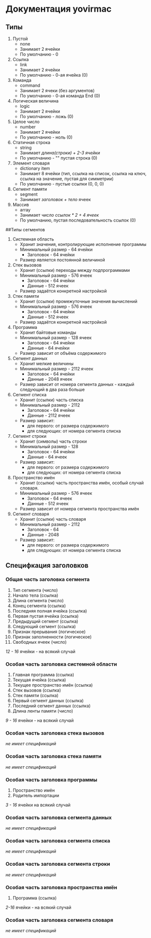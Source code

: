 # Документация yovirmac
## Типы
1. Пустой
    * none
    * Занимает 2 ячейки
    * По умолчанию - 0
2. Ссылка
    * link
    * Занимает 2 ячейки
    * По умолчанию - 0-ая ячейка (0)
3. Команда
    * command
    * Занимает 2 ячеки (без аргументов)
    * По умолчанию - 0-ая команда End (0)
4. Логическая величина
    * logic
    * Занимает 2 ячейки
    * По умолчанию - ложь (0)
5. Целое число
    * number
    * Занимает 2 ячейки
    * По умолчанию - ноль (0)
6. Статичная строка
    * string
    * Занимает *длина(строки) + 2-3 ячейки*
    * По умолчанию - "" пустая строка (0)
7. Элемент словаря
    * dictionary item
    * Занимает 8 ячейки (тип, ссылка на список,
    ссылка на ключ, ссылка на значение, пустая для
    симметрии)
    * По умолчанию - пустые ссылки (0, 0, 0)
8. Сегмент памяти
    * segment
    * Занимает *заголовок + тело* ячеек
9. Массив
    * array
    * Занимает _число ссылок * 2 + 4 ячеек_
    * По умолчанию, пустая последовательность ссылок (0)
    
##Типы сегментов
1. Системная область
    * Хранит значения, контролирующие исполнение
    программы
    * Минимальный размер - 64 ячейки
        * Заголовок - 64 ячейки
    * Размер является постоянной величиной
2. Стек вызовов
    * Хранит (ссылки) переходы между подпрограммами
    * Минимальный размер - 576 ячеек
        * Заголовок - 64 ячейки
        * Данные - 512 ячеек
    * Размер задаётся конкретной настройкой
3. Стек памяти
    * Хранит (ссылки) промежуточные значения 
    вычислений
    * Минимальный размер - 576 ячеек
        * Заголовок - 64 ячейки
        * Данные - 512 ячеек
    * Размер задаётся конкретной настройкой
4. Программа
    * Хранит байтовые команды
    * Минимальный размер - 128 ячеек
        * Заголовок - 64 ячейки
        * Данные - 64 ячейки
    * Размер зависит от объёма содержимого
5. Сегмент данных
    * Хранит мелкие величины
    * Минимальный размер - 2112 ячеек
        * Заголовок - 64 ячейки
        * Данные - 2048 ячеек
    * Размер зависит от номера сегмента данных -
     каждый следующий в два раза больше
6. Сегмент списка
    * Хранит (ссылки) часть списка
    * Минимальный размер - 2112
        * Заголовок - 64 ячейки
        * Данные - 2112 ячеек
    * Размер зависит:
        * для первого: от размера содержимого
        * для следующих: от номера сегмента списка   
7. Сегмент строки
    * Хранит (символы) часть строки
    * Минимальный размер - 128
        * Заголовок - 64 ячейки
        * Данные - 64 ячеек
    * Размер зависит:
        * для первого: от размера содержимого
        * для следующих: от номера сегмента списка   
8. Пространство имён
    * Хранит (ссылки) часть пространства имён,
    особый случай словаря.
    * Минимальный размер - 576 ячеек
        * Заголовок - 64 ячеек
        * Данные - 512 ячеек
    * Размер зависит от номера сегмента пространства
     имён
9. Сегмент словаря
    * Хранит (ссылки) часть словаря
    * Минимальный размер - 2112
        * Заголовок - 64
        * Данные - 2048
    * Размер зависит:
        * для первого: от размера содержимого
        * для следующих: от номера сегмента списка

## Специфкация заголовков
### Общая часть заголовка сегмента

1. Тип сегмента (число)
2. Начало тела (ссылка)
3. Длина сегмента (число)
4. Конец сегмента (ссылка)
5. Последняя полная ячейка (ссылка)
6. Первая пустая ячейка (ссылка)
7. Предыдущий сегмент (ссылка)
8. Следующий сегмент (ссылка)
9. Признак прерывания (логическое)
10. Признак заполненности (логическое)
11. Свободных ячеек (число)

*12 - 16* ячейки - на всякий случай

### Особая часть заголовка системной области

1. Главная программа (ссылка)
2. Текущая ячейка (ссылка)
3. Текущее пространство имён (ссылка)
4. Стек вызовов (ссылка)
5. Стек памяти (ссылка)
6. Первый сегмент данных (ссылка)
7. Последний сегмент данных (ссылка)
8. Длина ленты памяти (число)

*9 - 16* ячейки - на всякий случай

### Особая часть заголовка стека вызовов

*не имеет спецификаций*

### Особая часть заголовка стека памяти

*не имеет спецификаций*

### Особая часть заголовка программы

1. Пространство имён
2. Родитель импортации

*3 - 16* ячейки на всякий случай

### Особая часть заголовка сегмента данных

*не имеет спецификаций*

### Особая часть заголовка сегмента списка

*не имеет спецификаций*

### Особая часть заголовка сегмента строки

*не имеет спецификаций*

### Особая часть заголовка пространства имён

1. Программа (ссылка)

*2-16* ячейки - на всякий случай

### Особая часть заголовка сегмента словаря

*не имеет спецификаций*
